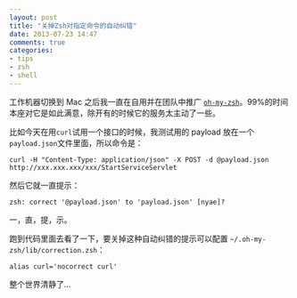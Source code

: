 ```yaml
---
layout: post
title: "关掉Zsh对指定命令的自动纠错"
date: 2013-07-23 14:47
comments: true
categories: 
- tips
- zsh
- shell
---
```


工作机器切换到 Mac 之后我一直在自用并在团队中推广 [`oh-my-zsh`](https://github.com/lenciel/oh-my-zsh)。99%的时间本座对它是如此满意，除开有的时候它的服务太主动了一些。

比如今天在用`curl`试用一个接口的时候，我测试用的 payload 放在一个`payload.json`文件里面，所以命令是：

```
curl -H "Content-Type: application/json" -X POST -d @payload.json  http://xxx.xxx.xxx/xxx/StartServiceServlet
```

然后它就一直提示：

```
zsh: correct '@payload.json' to 'payload.json' [nyae]?
```

一，直，提，示。

跑到代码里面去看了一下，要关掉这种自动纠错的提示可以配置 `~/.oh-my-zsh/lib/correction.zsh`：

```
alias curl='nocorrect curl'
```

整个世界清静了...

